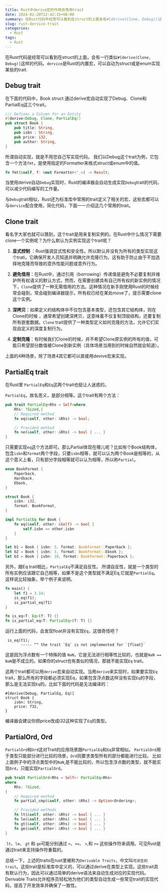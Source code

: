 ```yaml
---
title: Rust中derive宏的作用及常用trait
date: 2024-02-20T22:42:15+08:00
summary: 在Rust代码中经常可以看到在struct的上面会有#[derive(Clone, Debug)]这样的代码，本文会解释这段代码的作用及与derive宏配合使用的常见trait。
slug: rust-dervice-trait
categories:
  - Rust
tags:
  - Rust
---
```

在Rust代码是经常可以看到在struct的上面，会有一行类似`#[derive(Clone, Debug)]`这样的代码。`dervice`是Rust的内置宏，可以自动为struct或是enum实现某些的trait.

##  Debug trait
在下面的代码中，Book struct 通过derive宏自动实现了Debug、Clone和PartialEq这三个trait。
```rust
/// Defines a Column for an Entity
#[derive(Debug, Clone, PartialEq)]
pub struct Book {
    pub title: String,
    pub isbn : String,
    pub price: i32,
    pub author: String,
}
```
所谓自动实现，就是不用您自己写实现代码。
我们以Debug这个trait为例，它包含一个方法`fmt`，是使用指定的Formatter来格式struct或enum中的值。
```rust
fn fmt(&self, f: &mut Formatter<'_>) -> Result;
```
当使用derive自动`Debug`实现时，Rust的编译器会自动生成实现`Debug`trait的代码，可以减少代码编写的工作量。

与`Debug`trait相似，Rust还为标准库中常用的trait定义了相关的宏，这些宏都可以与`dervice`配合使用，简化代码，下面一一介绍这几个常用的trait。


##  Clone trait
看名字大家也就可以猜到，这个trait是用来复制实例的。在Rust中什么情况下需要clone一个实例呢？为什么默认为实例实现这个trait呢？

1.  **显式控制** ：Rust强调显式性和安全性。所以默认并没有为所有的类型实现这个trati，它确保开发人员知道并明确允许克隆行为。这有助于防止由于不加选择地克隆而导致的意外性能问题或意外行为。
    
2. **避免借用**：在Rust中，通过引用（borrowing）传递值是避免不必要复制并维护所有权语义的默认方式，然而，在需要创建具有自己所有权的新实例的情况下，`Clone`提供了一种无需借用的方法。这种情况在新手刚使用Rust的时候经常会碰到，常会碰到编译器提示，所有权已经在某处move了，提示需要clone这个实例。
    
3. **深拷贝**：如果定义的结构体中不仅包含基本类型，还包含其它结构体，则在Clone的时候 ，通常希望创建深拷贝，这意味着不仅复制顶层结构，还要复制所有嵌套数据。`Clone` trait提供了一种类型定义如何克隆的方法，允许它们实现自定义的深度复制行为。
    
4. **定制克隆**：有时候我们Clone的时候，并不希望Clone原实例的所有的值，可能只希望部分数值被Clone到新实例（具体场景当用到的时候自然就会知道）。
    
上面的4种场景，除了场景4其它都可以直接用devive宏来实现。


## PartialEq  trait
在Rust里 `PartialEq`和`Eq`这两个trait也挺让人迷惑的。

`PartialEq`，故名思义，是部分相等。这个trait有两个方法：
```rust
pub trait PartialEq<Rhs = Self>where
    Rhs: ?Sized,{
    // Required method
    fn eq(&self, other: &Rhs) -> bool;

    // Provided method
    fn ne(&self, other: &Rhs) -> bool { ... }
}
```
只需要实现`eq`这个方法即可。那么Partial体现在哪儿呢？比如有个Book结构体，包含`isbn`和`format`两个字段，只要`isbn`相等，就可以认为两个Book是相等的，从这个意义上看，只有部分字段相等就可以认为相等，所以称`Partial`。

```rust
enum BookFormat {
    Paperback,
    Hardback,
    Ebook,
}

struct Book {
    isbn: i32,
    format: BookFormat,
}

impl PartialEq for Book {
    fn eq(&self, other: &Self) -> bool {
        self.isbn == other.isbn
    }
}

let b1 = Book { isbn: 3, format: BookFormat::Paperback };
let b2 = Book { isbn: 3, format: BookFormat::Ebook };
let b3 = Book { isbn: 10, format: BookFormat::Paperback };
```

另外，跟Eq trait相比，`PartialEq`不满足自反性。
所谓自反性，就是一个类型的所有实例应该跟它自己相等，如果不是这个类型就不满足Eq,它就是`PartialEq`。这样说比较抽象，举个例子来说明。
```rust
fn main() {
    let f1 = 3.14;
    is_eq(f1);
    is_partial_eq(f1)
}

fn is_eq<T: Eq>(f: T) {}
fn is_partial_eq<T: PartialEq>(f: T) {}
```
运行上面的代码，会发现float并没有实现`Eq`，这很奇怪吧？
```
 is_eq(f1);
       ----- ^^ the trait `Eq` is not implemented for `{float}`
```

这是因为浮点数有一个特殊的值 `NaN`，它是无法进行相等性比较的，也就是`NaN == NaN`是不成立的。如果你的struct也有类似的情况，那就不能实现`Eq` trait。

这两个trait都可以用`derive`宏来自动实现。当用`derive`来实现时，如果要实现`Eq` trait，那么所有的字段都必须实现Eq，如果包含浮点数这样没有实现`Eq`的字段，那么是无法实现`Eq`的。比如下面的代码是无法编译的：
```
#[derive(Debug, PartialEq, Eq)]
struct Book {
	isbn: String,
	price: f32,
}
```
编译器会建议你把price改成i32这种实现了`Eq`的类型。

## PartialOrd, Ord
`PartialOrd`和`Ord`这对Trait的应用场景跟`PartialEq`和`Eq`非常相似。
`PartialOrd`用于类型只能部分进行比较的场景，`Ord`则要求类型所有的部分都能进行比较。
比如上面例子中的浮点类型中的`NaN`,是不能比较的，所以包含浮点数的类型，就不能实现`Ord`，只能实现`PartialOrd`。

```rust
pub trait PartialOrd<Rhs = Self>: PartialEq<Rhs>
where
    Rhs: ?Sized,
{
    // Required method
    fn partial_cmp(&self, other: &Rhs) -> Option<Ordering>;

    // Provided methods
    fn lt(&self, other: &Rhs) -> bool { ... }
    fn le(&self, other: &Rhs) -> bool { ... }
    fn gt(&self, other: &Rhs) -> bool { ... }
    fn ge(&self, other: &Rhs) -> bool { ... }
}
```
 `lt`、`le`、 `gt` 和 `ge`可能分别通过 `<`、`<=`、 `>`,和 `>=` 这些操作符来调用。可见Rust是通过trait来支持操作符重载的。

总结一下，上述的traits在rust里被称为`Derivable Traits`，中文叫`可派生的 trait`。这些trait是标准库中定义的，可以通过derive在类型上实现。这些trait具有默认行为，因此可以通过简单的derive语法来自动生成对应的实现代码。Derivable Traits允许程序员轻松地为他们的类型自动生成一些常见trait的实现代码，提高了开发效率并确保了一致性。